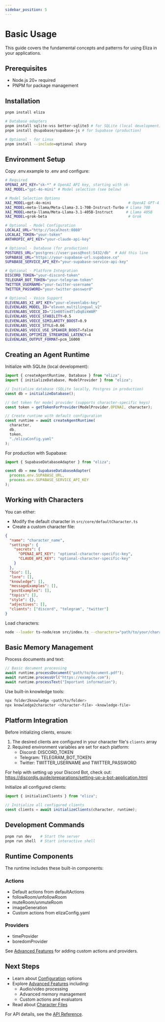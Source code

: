 ```yaml
---
sidebar_position: 5
---
```


# Basic Usage

This guide covers the fundamental concepts and patterns for using Eliza in your applications.

## Prerequisites

- Node.js 20+ required
- PNPM for package management

## Installation

```bash
pnpm install eliza

# Database adapters
pnpm install sqlite-vss better-sqlite3 # for SQLite (local development)
pnpm install @supabase/supabase-js # for Supabase (production)

# Optional - for Linux
pnpm install --include=optional sharp
```

## Environment Setup

Copy .env.example to .env and configure:

```bash
# Required
OPENAI_API_KEY="sk-*" # OpenAI API key, starting with sk-
XAI_MODEL="gpt-4o-mini" # Model selection (see below)

# Model Selection Options
XAI_MODEL=gpt-4o-mini                                   # OpenAI GPT-4
XAI_MODEL=meta-llama/Meta-Llama-3.1-70B-Instruct-Turbo # Llama 70B
XAI_MODEL=meta-llama/Meta-Llama-3.1-405B-Instruct      # Llama 405B
XAI_MODEL=grok-beta                                     # Grok  

# Optional - Model Configuration
LOCALAI_URL="http://localhost:8080"
LOCALAI_TOKEN="your-token"
ANTHROPIC_API_KEY="your-claude-api-key"

# Optional - Database (for production)
POSTGRES_URL="postgres://user:pass@host:5432/db"  # Add this line
SUPABASE_URL="https://your-supabase-url.supabase.co"
SUPABASE_SERVICE_API_KEY="your-supabase-service-api-key"

# Optional - Platform Integration
DISCORD_TOKEN="your-discord-token"
TELEGRAM_BOT_TOKEN="your-telegram-token"
TWITTER_USERNAME="your-twitter-username"
TWITTER_PASSWORD="your-twitter-password"

# Optional - Voice Support
ELEVENLABS_XI_API_KEY="your-elevenlabs-key"
ELEVENLABS_MODEL_ID="eleven_multilingual_v2"
ELEVENLABS_VOICE_ID="21m00Tcm4TlvDq8ikWAM"
ELEVENLABS_VOICE_STABILITY=0.5
ELEVENLABS_VOICE_SIMILARITY_BOOST=0.9
ELEVENLABS_VOICE_STYLE=0.66
ELEVENLABS_VOICE_USE_SPEAKER_BOOST=false
ELEVENLABS_OPTIMIZE_STREAMING_LATENCY=4
ELEVENLABS_OUTPUT_FORMAT=pcm_16000
```

## Creating an Agent Runtime

Initialize with SQLite (local development):

```typescript
import { createAgentRuntime, Database } from "eliza";
import { initializeDatabase, ModelProvider } from "eliza";

// Initialize database (SQLite locally, Postgres in production)
const db = initializeDatabase();

// Get token for model provider (supports character-specific keys)
const token = getTokenForProvider(ModelProvider.OPENAI, character);

// Create runtime with default configuration
const runtime = await createAgentRuntime(
  character,
  db,
  token,
  "./elizaConfig.yaml"
);
```

For production with Supabase:

```typescript
import { SupabaseDatabaseAdapter } from "eliza";

const db = new SupabaseDatabaseAdapter(
  process.env.SUPABASE_URL,
  process.env.SUPABASE_SERVICE_API_KEY
);
```

## Working with Characters

You can either:
- Modify the default character in `src/core/defaultCharacter.ts`
- Create a custom character file:

```json
{
  "name": "character_name",
  "settings": {
    "secrets": {
      "OPENAI_API_KEY": "optional-character-specific-key",
      "CLAUDE_API_KEY": "optional-character-specific-key"
    }
  },
  "bio": [],
  "lore": [],
  "knowledge": [],
  "messageExamples": [],
  "postExamples": [],
  "topics": [],
  "style": {},
  "adjectives": [],
  "clients": ["discord", "telegram", "twitter"]
}
```

Load characters:

```bash
node --loader ts-node/esm src/index.ts --characters="path/to/your/character.json"
```

## Basic Memory Management

Process documents and text:

```typescript
// Basic document processing
await runtime.processDocument("path/to/document.pdf");
await runtime.processUrl("https://example.com");
await runtime.processText("Important information");
```

Use built-in knowledge tools:

```bash
npx folder2knowledge <path/to/folder>
npx knowledge2character <character-file> <knowledge-file>
```

## Platform Integration

Before initializing clients, ensure:
1. The desired clients are configured in your character file's `clients` array
2. Required environment variables are set for each platform:
   - Discord: DISCORD_TOKEN
   - Telegram: TELEGRAM_BOT_TOKEN
   - Twitter: TWITTER_USERNAME and TWITTER_PASSWORD

For help with setting up your Discord Bot, check out: https://discordjs.guide/preparations/setting-up-a-bot-application.html

Initialize all configured clients:

```typescript
import { initializeClients } from "eliza";

// Initialize all configured clients
const clients = await initializeClients(character, runtime);
```

## Development Commands

```bash
pnpm run dev    # Start the server
pnpm run shell  # Start interactive shell
```
## Runtime Components

The runtime includes these built-in components:

### Actions
- Default actions from defaultActions
- followRoom/unfollowRoom
- muteRoom/unmuteRoom
- imageGeneration
- Custom actions from elizaConfig.yaml

### Providers
- timeProvider
- boredomProvider

See [Advanced Features](./advanced) for adding custom actions and providers.
## Next Steps

- Learn about [Configuration](./configuration) options
- Explore [Advanced Features](./advanced) including:
  - Audio/video processing
  - Advanced memory management
  - Custom actions and evaluators
- Read about [Character Files](./characterfile)

For API details, see the [API Reference](../api).
